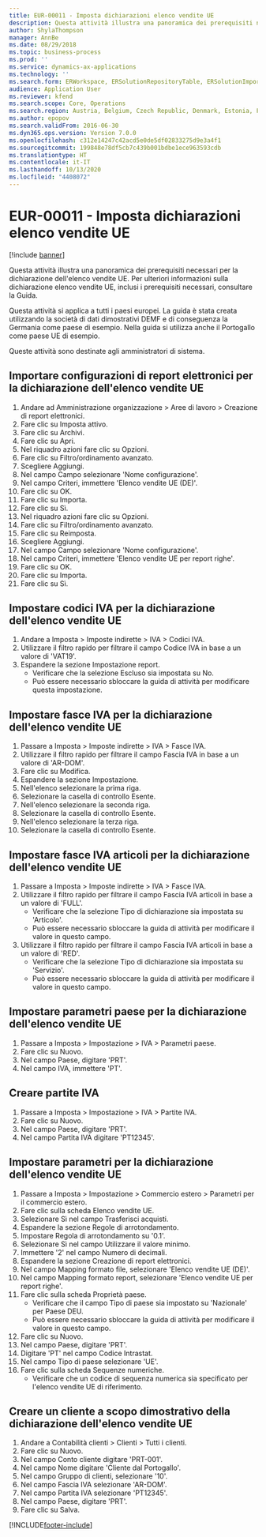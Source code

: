 ```yaml
---
title: EUR-00011 - Imposta dichiarazioni elenco vendite UE
description: Questa attività illustra una panoramica dei prerequisiti necessari per la dichiarazione dell'elenco vendite UE.
author: ShylaThompson
manager: AnnBe
ms.date: 08/29/2018
ms.topic: business-process
ms.prod: ''
ms.service: dynamics-ax-applications
ms.technology: ''
ms.search.form: ERWorkspace, ERSolutionRepositoryTable, ERSolutionImport, SysQueryForm, SysQueryFieldLookUp,  TaxTable, TaxGroup, TaxItemGroup, TaxCountryRegionParameters, TaxVATNumTable, IntrastatParameters, CustTable, DirPartyQuickCreateForm
audience: Application User
ms.reviewer: kfend
ms.search.scope: Core, Operations
ms.search.region: Austria, Belgium, Czech Republic, Denmark, Estonia, Finland, France, Germany, Hungary, Ireland, Italy, Latvia, Lithuania, Netherlands, Poland, Spain, Sweden, United Kingdom
ms.author: epopov
ms.search.validFrom: 2016-06-30
ms.dyn365.ops.version: Version 7.0.0
ms.openlocfilehash: c312e14247c42acd5e0de5df02833275d9e3a4f1
ms.sourcegitcommit: 199848e78df5cb7c439b001bdbe1ece963593cdb
ms.translationtype: HT
ms.contentlocale: it-IT
ms.lasthandoff: 10/13/2020
ms.locfileid: "4408072"
---
```

# <a name="eur-00011-set-up-eu-sales-list-reporting"></a>EUR-00011 - Imposta dichiarazioni elenco vendite UE

[!include [banner](../../includes/banner.md)]

Questa attività illustra una panoramica dei prerequisiti necessari per la dichiarazione dell'elenco vendite UE. Per ulteriori informazioni sulla dichiarazione elenco vendite UE, inclusi i prerequisiti necessari, consultare la Guida.

Questa attività si applica a tutti i paesi europei. La guida è stata creata utilizzando la società di dati dimostrativi DEMF e di conseguenza la Germania come paese di esempio. Nella guida si utilizza anche il Portogallo come paese UE di esempio.

Queste attività sono destinate agli amministratori di sistema.


## <a name="import-electronic-reporting-configurations-for-eu-sales-list-reporting"></a>Importare configurazioni di report elettronici per la dichiarazione dell'elenco vendite UE
1. Andare ad Amministrazione organizzazione > Aree di lavoro > Creazione di report elettronici.
2. Fare clic su Imposta attivo.
3. Fare clic su Archivi.
4. Fare clic su Apri.
5. Nel riquadro azioni fare clic su Opzioni.
6. Fare clic su Filtro/ordinamento avanzato.
7. Scegliere Aggiungi.
8. Nel campo Campo selezionare 'Nome configurazione'.
9. Nel campo Criteri, immettere 'Elenco vendite UE (DE)'.
10. Fare clic su OK.
11. Fare clic su Importa.
12. Fare clic su Sì.
13. Nel riquadro azioni fare clic su Opzioni.
14. Fare clic su Filtro/ordinamento avanzato.
15. Fare clic su Reimposta.
16. Scegliere Aggiungi.
17. Nel campo Campo selezionare 'Nome configurazione'.
18. Nel campo Criteri, immettere 'Elenco vendite UE per report righe'.
19. Fare clic su OK.
20. Fare clic su Importa.
21. Fare clic su Sì.

## <a name="set-up-sales-tax-codes-for-eu-sales-list-reporting"></a>Impostare codici IVA per la dichiarazione dell'elenco vendite UE
1. Andare a Imposta > Imposte indirette > IVA > Codici IVA.
2. Utilizzare il filtro rapido per filtrare il campo Codice IVA in base a un valore di 'VAT19'.
3. Espandere la sezione Impostazione report.
    * Verificare che la selezione Escluso sia impostata su No.  
    * Può essere necessario sbloccare la guida di attività per modificare questa impostazione.  

## <a name="set-up-sales-tax-groups-for-eu-sales-list-reporting"></a>Impostare fasce IVA per la dichiarazione dell'elenco vendite UE
1. Passare a Imposta > Imposte indirette > IVA > Fasce IVA.
2. Utilizzare il filtro rapido per filtrare il campo Fascia IVA in base a un valore di 'AR-DOM'.
3. Fare clic su Modifica.
4. Espandere la sezione Impostazione.
5. Nell'elenco selezionare la prima riga.
6. Selezionare la casella di controllo Esente.
7. Nell'elenco selezionare la seconda riga.
8. Selezionare la casella di controllo Esente.
9. Nell'elenco selezionare la terza riga.
10. Selezionare la casella di controllo Esente.

## <a name="set-up-item-sales-tax-groups-for-eu-sales-list-reporting"></a>Impostare fasce IVA articoli per la dichiarazione dell'elenco vendite UE
1. Passare a Imposta > Imposte indirette > IVA > Fasce IVA.
2. Utilizzare il filtro rapido per filtrare il campo Fascia IVA articoli in base a un valore di 'FULL'.
    * Verificare che la selezione Tipo di dichiarazione sia impostata su 'Articolo'.  
    * Può essere necessario sbloccare la guida di attività per modificare il valore in questo campo.  
3. Utilizzare il filtro rapido per filtrare il campo Fascia IVA articoli in base a un valore di 'RED'.
    * Verificare che la selezione Tipo di dichiarazione sia impostata su 'Servizio'.  
    * Può essere necessario sbloccare la guida di attività per modificare il valore in questo campo.  

## <a name="set-up-countryregion-parameters-for-eu-sales-list-reporting"></a>Impostare parametri paese per la dichiarazione dell'elenco vendite UE
1. Passare a Imposta > Impostazione > IVA > Parametri paese.
2. Fare clic su Nuovo.
3. Nel campo Paese, digitare 'PRT'.
4. Nel campo IVA, immettere 'PT'.

## <a name="create-tax-exempt-numbers"></a>Creare partite IVA
1. Passare a Imposta > Impostazione > IVA > Partite IVA.
2. Fare clic su Nuovo.
3. Nel campo Paese, digitare 'PRT'.
4. Nel campo Partita IVA digitare 'PT12345'.

## <a name="set-up-eu-sales-list-reporting-parameters"></a>Impostare parametri per la dichiarazione dell'elenco vendite UE
1. Passare a Imposta > Impostazione > Commercio estero > Parametri per il commercio estero.
2. Fare clic sulla scheda Elenco vendite UE.
3. Selezionare Sì nel campo Trasferisci acquisti.
4. Espandere la sezione Regole di arrotondamento.
5. Impostare Regola di arrotondamento su '0.1'.
6. Selezionare Sì nel campo Utilizzare il valore minimo.
7. Immettere '2' nel campo Numero di decimali.
8. Espandere la sezione Creazione di report elettronici.
9. Nel campo Mapping formato file, selezionare 'Elenco vendite UE (DE)'.
10. Nel campo Mapping formato report, selezionare 'Elenco vendite UE per report righe'.
11. Fare clic sulla scheda Proprietà paese.
    * Verificare che il campo Tipo di paese sia impostato su 'Nazionale' per Paese DEU.  
    * Può essere necessario sbloccare la guida di attività per modificare il valore in questo campo.  
12. Fare clic su Nuovo.
13. Nel campo Paese, digitare 'PRT'.
14. Digitare 'PT' nel campo Codice Intrastat.
15. Nel campo Tipo di paese selezionare 'UE'.
16. Fare clic sulla scheda Sequenze numeriche.
    * Verificare che un codice di sequenza numerica sia specificato per l'elenco vendite UE di riferimento.  

## <a name="create-a-customer-for-eu-sales-list-reporting-demo-purposes"></a>Creare un cliente a scopo dimostrativo della dichiarazione dell'elenco vendite UE
1. Andare a Contabilità clienti > Clienti > Tutti i clienti.
2. Fare clic su Nuovo.
3. Nel campo Conto cliente digitare 'PRT-001'.
4. Nel campo Nome digitare 'Cliente dal Portogallo'.
5. Nel campo Gruppo di clienti, selezionare '10'.
6. Nel campo Fascia IVA selezionare 'AR-DOM'.
7. Nel campo Partita IVA selezionare 'PT12345'.
8. Nel campo Paese, digitare 'PRT'.
9. Fare clic su Salva.



[!INCLUDE[footer-include](../../../includes/footer-banner.md)]